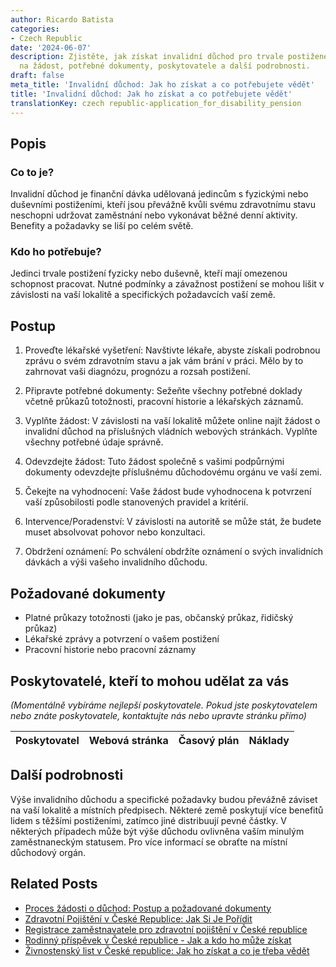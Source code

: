 ```yaml
---
author: Ricardo Batista
categories:
- Czech Republic
date: '2024-06-07'
description: Zjistěte, jak získat invalidní důchod pro trvale postižené jedince. Návod
  na žádost, potřebné dokumenty, poskytovatele a další podrobnosti.
draft: false
meta_title: 'Invalidní důchod: Jak ho získat a co potřebujete vědět'
title: 'Invalidní důchod: Jak ho získat a co potřebujete vědět'
translationKey: czech republic-application_for_disability_pension
---
```



## Popis
### Co to je?
Invalidní důchod je finanční dávka udělovaná jedincům s fyzickými nebo duševními postiženími, kteří jsou převážně kvůli svému zdravotnímu stavu neschopni udržovat zaměstnání nebo vykonávat běžné denní aktivity. Benefity a požadavky se liší po celém světě.

### Kdo ho potřebuje?
Jedinci trvale postižení fyzicky nebo duševně, kteří mají omezenou schopnost pracovat. Nutné podmínky a závažnost postižení se mohou lišit v závislosti na vaší lokalitě a specifických požadavcích vaší země.

## Postup

1. Proveďte lékařské vyšetření: Navštivte lékaře, abyste získali podrobnou zprávu o svém zdravotním stavu a jak vám brání v práci. Mělo by to zahrnovat vaši diagnózu, prognózu a rozsah postižení.

2. Připravte potřebné dokumenty: Sežeňte všechny potřebné doklady včetně průkazů totožnosti, pracovní historie a lékařských záznamů.

3. Vyplňte žádost: V závislosti na vaší lokalitě můžete online najít žádost o invalidní důchod na příslušných vládních webových stránkách. Vyplňte všechny potřebné údaje správně.

4. Odevzdejte žádost: Tuto žádost společně s vašimi podpůrnými dokumenty odevzdejte příslušnému důchodovému orgánu ve vaší zemi.

5. Čekejte na vyhodnocení: Vaše žádost bude vyhodnocena k potvrzení vaší způsobilosti podle stanovených pravidel a kritérií.

6. Intervence/Poradenství: V závislosti na autoritě se může stát, že budete muset absolvovat pohovor nebo konzultaci.

7. Obdržení oznámení: Po schválení obdržíte oznámení o svých invalidních dávkách a výši vašeho invalidního důchodu.

## Požadované dokumenty

- Platné průkazy totožnosti (jako je pas, občanský průkaz, řidičský průkaz)
- Lékařské zprávy a potvrzení o vašem postižení
- Pracovní historie nebo pracovní záznamy

## Poskytovatelé, kteří to mohou udělat za vás

_(Momentálně vybíráme nejlepší poskytovatele. Pokud jste poskytovatelem nebo znáte poskytovatele, kontaktujte nás nebo upravte stránku přímo)_

| Poskytovatel    |     Webová stránka  |     Časový plán   |      Náklady    |
| :-------------: | :-------------: |  :-------------: | :-------------: |

## Další podrobnosti

Výše invalidního důchodu a specifické požadavky budou převážně záviset na vaší lokalitě a místních předpisech. Některé země poskytují více benefitů lidem s těžšími postiženími, zatímco jiné distribuují pevné částky. V některých případech může být výše důchodu ovlivněna vaším minulým zaměstnaneckým statusem. Pro více informací se obraťte na místní důchodový orgán.


## Related Posts

- [Proces žádosti o důchod: Postup a požadované dokumenty](https://tramitit.com/cs/guides/czech-republic/zadost_o_duchod/)
- [Zdravotní Pojištění v České Republice: Jak Si Je Pořídit](https://tramitit.com/cs/guides/czech-republic/registrace_na_zdravotni_pojistovnu/)
- [Registrace zaměstnavatele pro zdravotní pojištění v České republice](https://tramitit.com/cs/guides/czech-republic/registrace_zamestnavatele_k_zdravotnimu_pojisteni/)
- [Rodinný příspěvek v České republice - Jak a kdo ho může získat](https://tramitit.com/cs/guides/czech-republic/zadost_o_rodicovsky_prispevek/)
- [Živnostenský list v České republice: Jak ho získat a co je třeba vědět](https://tramitit.com/cs/guides/czech-republic/registrace_zivnostenskeho_opravneni/)